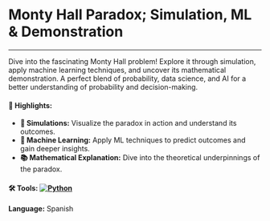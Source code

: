 # Monty Hall Paradox; Simulation, ML & Demonstration

---

Dive into the fascinating Monty Hall problem! Explore it through simulation, apply machine learning techniques, and uncover its mathematical demonstration. A perfect blend of probability, data science, and AI for a better understanding of probability and decision-making.

#### 🚩 Highlights:

- **🎲 Simulations:** Visualize the paradox in action and understand its outcomes.
- **🤖 Machine Learning:** Apply ML techniques to predict outcomes and gain deeper insights.
- **📚 Mathematical Explanation:** Dive into the theoretical underpinnings of the paradox.

#### 🛠️ Tools: [![Python](https://img.shields.io/badge/Python-3776AB?logo=python&logoColor=fff)](#)

**Language:** Spanish
